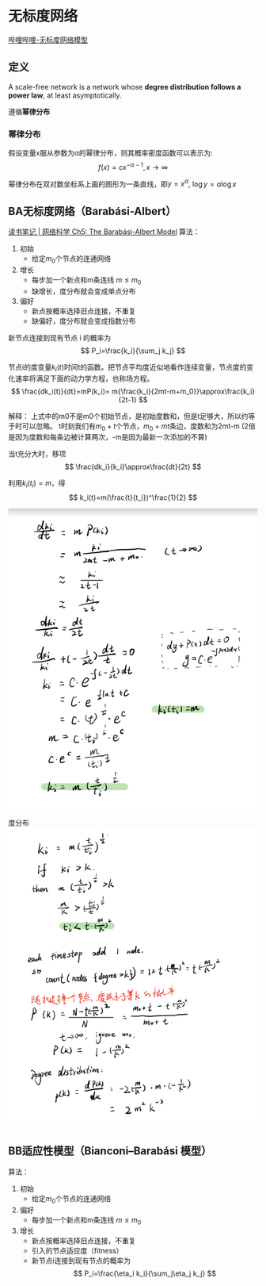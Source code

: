 # 无标度网络
[哔哩哔哩-无标度网络模型](https://www.bilibili.com/video/BV1Dy4y1s7JN/?spm_id_from=333.337.search-card.all.click&vd_source=6beebf17d5aa6fb3d9fb4b629d0b319a)

## 定义
A scale-free network is a network whose **degree distribution follows a power law**, at least asymptotically.

遵循**幂律分布**

### 幂律分布
假设变量x服从参数为α的幂律分布，则其概率密度函数可以表示为:
$$
f(x)=cx^{-\alpha-1}, x\rightarrow\infty
$$

幂律分布在双对数坐标系上画的图形为一条直线，即$y=x^\alpha$, $\log y=\alpha \log x$

## BA无标度网络（Barabási-Albert）
[读书笔记 | 网络科学 Ch5: The Barabási-Albert Model](https://zhuanlan.zhihu.com/p/371735826)
算法：
1. 初始
   * 给定$m_0$个节点的连通网络
2. 增长
   * 每步加一个新点和m条连线 $m\leq m_0$
   * 缺增长，度分布就会变成单点分布
3. 偏好
   * 新点按概率选择旧点连接，不重复
   * 缺偏好，度分布就会变成指数分布

新节点连接到现有节点 i 的概率为
$$
P_i=\frac{k_i}{\sum_j k_j}
$$

节点i的度变量$k_i(t)$时间t的函数。把节点平均度近似地看作连续变量，节点度的变化速率将满足下面的动力学方程，也称场方程。
$$
\frac{dk_i(t)}{dt}=mP(k_i)= m{\frac{k_i}{2mt-m+m_0}}\approx\frac{k_i}{2t-1}
$$

解释：
上式中的m0不是m0个初始节点，是初始度数和，但是t足够大，所以约等于时可以忽略。
t时刻我们有$m_0+t$个节点，$m_0+mt$条边，度数和为2mt-m (2倍是因为度数和每条边被计算两次，-m是因为最新一次添加的不算)

当t充分大时，移项
$$
\frac{dk_i}{k_i}\approx\frac{dt}{2t}
$$

利用$k_i(t_i)=m$，得
$$
k_i(t)=m(\frac{t}{t_i})^\frac{1}{2}
$$

![](2022-10-25-22-51-33.png)

度分布
![](2022-10-25-22-52-07.png)


## BB适应性模型（Bianconi–Barabási 模型）
算法：
1. 初始
   * 给定$m_0$个节点的连通网络
2. 偏好
   * 每步加一个新点和m条连线 $m\leq m_0$
3. 增长
   * 新点按概率选择旧点连接，不重复
   * 引入的节点适应度（fitness）
   * 新节点i连接到现有节点的概率为
    $$
    P_i=\frac{\eta_i k_i}{\sum_j\eta_j k_j}
    $$